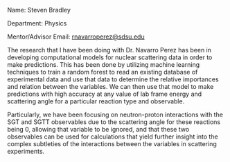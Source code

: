 Name: Steven Bradley

Department: Physics

Mentor/Advisor Email: rnavarroperez@sdsu.edu

The research that I have been doing with Dr. Navarro Perez has been in developing computational models for nuclear scattering data in order to make predictions. This has been done by utilizing machine learning techniques to train a random forest to read an existing database of experimental data and use that data to determine the relative importances and relation between the variables. We can then use that model to make predictions with high accuracy at any value of lab frame energy and scattering angle for a particular reaction type and observable.

Particularly, we have been focusing on neutron-proton interactions with the SGT and SGTT observables due to the scattering angle for these reactions being 0, allowing that variable to be ignored, and that these two observables can be used for calculations that yield further insight into the complex subtleties of the interactions between the variables in scattering experiments. 
